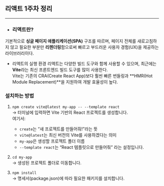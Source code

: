 ## 리액트 1주차 정리
--------------------
- ### 리액트란?
기본적으로 **싱글 페이지 애플리케이션(SPA)** 구조를 따르며, 페이지 전체를 새로고침하지 않고 필요한 부분만 **리렌더링**함으로써 빠르고 부드러운 사용자 경험(UX)을 제공하는 라이브러리이다.


- 리액트의 실행 환경
  리액트는 다양한 빌드 도구와 함께 사용할 수 있으며, 최근에는 **Vite**라는 최신 프론트엔드 빌드 도구를 많이 사용한다.  
  Vite는 기존의 CRA(Create React App)보다 훨씬 빠른 번들링과 **HMR(Hot Module Replacement)**을 지원하여 개발 효율성이 높다.


### 설치하는 방법

1. `npm create vite@latest my-app -- --template react`  
   → 터미널에 입력하면 Vite 기반의 React 프로젝트를 생성합니다.  
   여기서:
   - `create`는 “새 프로젝트를 만들어줘!”라는 뜻
   - `vite@latest`는 최신 버전의 Vite를 사용하겠다는 의미
   - `my-app`은 생성할 프로젝트 폴더 이름
   - `--template react`는 “React 템플릿으로 만들어줘” 라는 설정입니다.

2. `cd my-app`  
   → 생성된 프로젝트 폴더로 이동합니다.

3. `npm install`  
   → 명세서(package.json)에 따라 필요한 패키지를 설치합니다.

